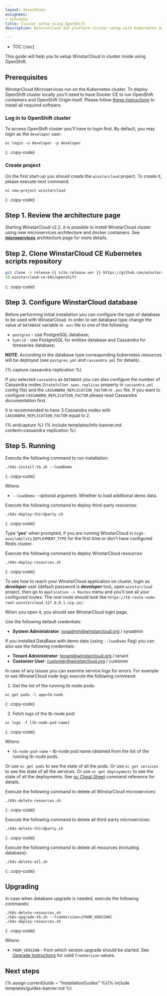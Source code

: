 ```yaml
---
layout: docwithnav
assignees:
- ashvayka
title: Cluster setup using OpenShift
description: WinstarCloud IoT platform cluster setup with Kubernetes and OpenShift guide

---
```


* TOC
{:toc}

This guide will help you to setup WinstarCloud in cluster mode using OpenShift. 

## Prerequisites

WinstarCloud Microservices run on the Kubernetes cluster. To deploy OpenShift cluster locally you'll need to have Docker CE to run OpenShift containers and OpenShift Origin itself. 
Please follow [these instructions](https://www.techrepublic.com/article/how-to-install-openshift-origin-on-ubuntu-18-04/) to install all required software.


### Log in to OpenShift cluster

To access OpenShift cluster you'll have to login first. By default, you may login as the `developer` user:

```
oc login -u developer -p developer
``` 
{: .copy-code}

### Create project

On the first start-up you should create the `winstarcloud` project.
To create it, please execute next command:

```
oc new-project winstarcloud
``` 
{: .copy-code}


## Step 1. Review the architecture page

Starting WinstarCloud v2.2, it is possible to install WinstarCloud cluster using new microservices architecture and docker containers. 
See [**microservices**](/docs/reference/msa/) architecture page for more details.

## Step 2. Clone WinstarCloud CE Kubernetes scripts repository

```bash
git clone -b release-{{ site.release.ver }} https://github.com/winstarcloud/winstarcloud-ce-k8s.git --depth 1
cd winstarcloud-ce-k8s/openshift
```
{: .copy-code}

## Step 3. Configure WinstarCloud database

Before performing initial installation you can configure the type of database to be used with WinstarCloud.
In order to set database type change the value of `DATABASE` variable in `.env` file to one of the following:

- `postgres` - use PostgreSQL database;
- `hybrid` - use PostgreSQL for entities database and Cassandra for timeseries database;

**NOTE**: According to the database type corresponding kubernetes resources will be deployed (see `postgres.yml` and `cassandra.yml` for details).

{% capture cassandra-replication %}

If you selected `cassandra` as `DATABASE` you can also configure the number of Cassandra nodes (`StatefulSet.spec.replicas` property in `cassandra.yml` config file) and the `CASSANDRA_REPLICATION_FACTOR` in `.env` file. 
If you want to configure `CASSANDRA_REPLICATION_FACTOR` please read Cassandra documentation first.  

It is recommended to have 3 Cassandra nodes with `CASSANDRA_REPLICATION_FACTOR` equal to 2.

{% endcapture %}
{% include templates/info-banner.md content=cassandra-replication %}

## Step 5. Running

Execute the following command to run installation:

```
./k8s-install-tb.sh --loadDemo
```
{: .copy-code}

Where:

- `--loadDemo` - optional argument. Whether to load additional demo data.

Execute the following command to deploy third-party resources:

```
./k8s-deploy-thirdparty.sh
```
{: .copy-code}

Type **'yes'** when prompted, if you are running WinstarCloud in `high-availability` `DEPLOYMENT_TYPE` for the first time or don't have configured Redis cluster.


Execute the following command to deploy WinstarCloud resources:

```
./k8s-deploy-resources.sh
```
{: .copy-code}

To see how to reach your WinstarCloud application on cluster, login as ***developer*** user (default password is ***developer*** too), open `winstarcloud` project, then go to `Application -> Routes` menu and you'll see all your configured routes.
The *root* route should look like `https://tb-route-node-root-winstarcloud.127.0.0.1.nip.io/`.

When you open it, you should see WinstarCloud login page.

Use the following default credentials:

- **System Administrator**: sysadmin@winstarcloud.org / sysadmin

If you installed DataBase with demo data (using `--loadDemo` flag) you can also use the following credentials:

- **Tenant Administrator**: tenant@winstarcloud.org / tenant
- **Customer User**: customer@winstarcloud.org / customer

In case of any issues you can examine service logs for errors.
For example to see WinstarCloud node logs execute the following command:

1) Get the list of the running tb-node pods:

```
oc get pods -l app=tb-node
```
{: .copy-code}

2) Fetch logs of the tb-node pod:

```
oc logs -f [tb-node-pod-name]
```
{: .copy-code}

Where:

- `tb-node-pod-name` - tb-node pod name obtained from the list of the running tb-node pods.

Or use `oc get pods` to see the state of all the pods.
Or use `oc get services` to see the state of all the services.
Or use `oc get deployments` to see the state of all the deployments.
See [oc Cheat Sheet](https://design.jboss.org/redhatdeveloper/marketing/openshift_cheatsheet/cheatsheet/images/openshift_cheat_sheet_r1v1.pdf) command reference for details.

Execute the following command to delete all WinstarCloud microservices:

```
./k8s-delete-resources.sh
```
{: .copy-code}

Execute the following command to delete all third-party microservices:

```
./k8s-delete-thirdparty.sh
```
{: .copy-code}

Execute the following command to delete all resources (including database):

```
./k8s-delete-all.sh
```
{: .copy-code}

## Upgrading

In case when database upgrade is needed, execute the following commands:

```
./k8s-delete-resources.sh
./k8s-upgrade-tb.sh --fromVersion=[FROM_VERSION]
./k8s-deploy-resources.sh
```
{: .copy-code}

Where:

- `FROM_VERSION` - from which version upgrade should be started. See [Upgrade Instructions](/docs/user-guide/install/upgrade-instructions) for valid `fromVersion` values.

## Next steps

{% assign currentGuide = "InstallationGuides" %}{% include templates/guides-banner.md %}
